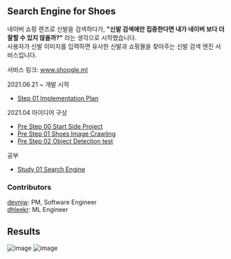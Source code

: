 ## Search Engine for Shoes
네이버 쇼핑 렌즈로 신발을 검색하다가, **"신발 검색에만 집중한다면 내가 네이버 보다 더 잘할 수 있지 않을까?"** 라는 생각으로 시작했습니다.<br>
사용자가 신발 이미지를 입력하면 유사한 신발과 쇼핑몰을 찾아주는 신발 검색 엔진 서비스입니다.<br>

서비스 링크: www.shoogle.ml<br>

2021.06.21 ~ 개발 시작
* [Step 01 Implementation Plan](https://mapadubak.tistory.com/117)

2021.04 아이디어 구상

* [Pre Step 00 Start Side Project](https://mapadubak.tistory.com/109)
* [Pre Step 01 Shoes Image Crawling](https://mapadubak.tistory.com/110)
* [Pre Step 02 Object Detection test](https://mapadubak.tistory.com/113)

공부
* [Study 01 Search Engine](https://mapadubak.tistory.com/116)

### Contributors
[devnjw](https://github.com/devnjw): PM, Software Engineer<br>
[dhleekr](https://github.com/dhleekr): ML Engineer

## Results

![image](https://user-images.githubusercontent.com/48133047/123505692-897ede00-d69b-11eb-839d-e6565f92f803.png)
![image](https://user-images.githubusercontent.com/48133047/123505696-8e439200-d69b-11eb-9954-a598238b605a.png)
